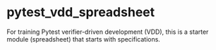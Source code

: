 # pytest_vdd_spreadsheet
For training Pytest verifier-driven development (VDD), this is a starter module (spreadsheet) that starts with specifications.
